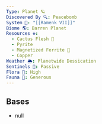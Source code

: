 ```yaml
---
Type: Planet 🪐
Discovered By 🔍: Peacebomb
System 🔆: "[[Ramenk VII]]"
Biome 🌎: Barren Planet
Resources ⚒️:
  - Cactus Flesh 🌵
  - Pyrite
  - Magnetized Ferrite 🧲
  - Copper
Weather 🌦️: Planetwide Dessication
Sentinels 🚨: Passive
Flora 🌿: High
Fauna 🐾: Generous
---
```

## Bases
- null